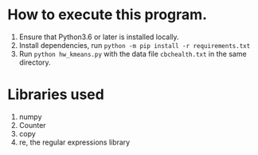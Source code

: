 # How to execute this program. 
1. Ensure that Python3.6 or later is installed locally.
2. Install dependencies, run `python -m pip install -r requirements.txt`
3. Run `python hw_kmeans.py` with the data file `cbchealth.txt` in the same directory.

# Libraries used
1. numpy
2. Counter
3. copy
4. re, the regular expressions library